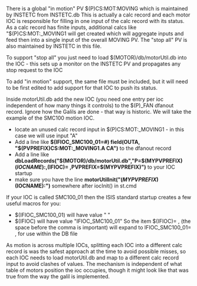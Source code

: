 There is a global "in motion" PV $(P)CS:MOT:MOVING which is maintained by INSTETC from INSTETC.db This is actually a calc record and each motor IOC is responsible for filling in one input of the calc record with its status. As a calc record has finite inputs, additional calcs like "$(P)CS:MOT:_MOVING1 will get created which will aggregate inputs and feed then into a single input of the overall MOVING PV. The "stop all" PV is also maintained by INSTETC in this file.

To support "stop all" you just need to load $(MOTOR)/db/motorUtil.db into the IOC - this sets up a monitor on the INSTETC PV and propagates any stop request to the IOC

To add "in motion" support, the same file must be included, but it will need to be first edited to add support for that IOC to push its status.

Inside motorUtil.db add the new IOC (you need one entry per ioc independent of how many things it controls) to the $(P)_FAN dfanout record. Ignore how the Galils are done - that way is historic. We will take the example of the SMC100 motion IOC.

* locate an unused calc record input in $(P)CS:MOT:_MOVING1 - in this case we will use input "A" 
* Add a line like **$(IFIOC_SMC100_01=#)  field(OUTA, "$(PVPREFIX)CS:MOT:_MOVING1.A CA")**   to the dfanout record
* Add a line like     **dbLoadRecords("$(MOTOR)/db/motorUtil.db","P=$(MYPVPREFIX)$(IOCNAME):,$(IFIOC)= ,PVPREFIX=$(MYPVPREFIX)")**    to your IOC startup
* make sure you have the line    **motorUtilInit("$(MYPVPREFIX)$(IOCNAME):")** somewhere after iocInit() in st.cmd

If your IOC is called SMC100_01 then the ISIS standard startup creates a few useful macros for you: 
* $(IFIOC_SMC100_01) will have value " "
* $(IFIOC) will have value "IFIOC_SMC100_01"
So the item   $(IFIOC)= , (the space before the comma is important) will expand to   IFIOC_SMC100_01= ,  for use within the DB file
 
As motion is across multiple IOCs, splitting each IOC into a different calc record is was the safest approach at the time to avoid possible misses, so each IOC needs to load motorUtil.db and map to a different calc record input to avoid clashes of values. The mechanism is independent of what table of motors position the ioc occupies, though it might look like that was true from the way the galil is implemented. 
